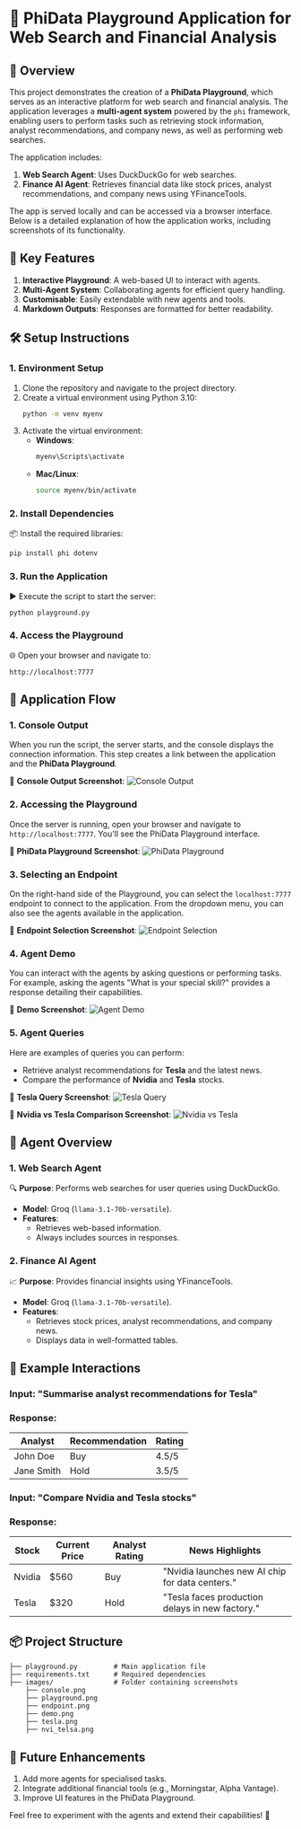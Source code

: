 # 🌟 **PhiData Playground Application for Web Search and Financial Analysis**

## 📖 **Overview**
This project demonstrates the creation of a **PhiData Playground**, which serves as an interactive platform for web search and financial analysis. The application leverages a **multi-agent system** powered by the `phi` framework, enabling users to perform tasks such as retrieving stock information, analyst recommendations, and company news, as well as performing web searches.

The application includes:
1. **Web Search Agent**: Uses DuckDuckGo for web searches.
2. **Finance AI Agent**: Retrieves financial data like stock prices, analyst recommendations, and company news using YFinanceTools.

The app is served locally and can be accessed via a browser interface. Below is a detailed explanation of how the application works, including screenshots of its functionality.

## 🚀 **Key Features**
1. **Interactive Playground**: A web-based UI to interact with agents.
2. **Multi-Agent System**: Collaborating agents for efficient query handling.
3. **Customisable**: Easily extendable with new agents and tools.
4. **Markdown Outputs**: Responses are formatted for better readability.

## 🛠️ **Setup Instructions**

### 1. **Environment Setup**
1. Clone the repository and navigate to the project directory.
2. Create a virtual environment using Python 3.10:
   ```bash
   python -m venv myenv
   ```
3. Activate the virtual environment:
   - **Windows**:
     ```bash
     myenv\Scripts\activate
     ```
   - **Mac/Linux**:
     ```bash
     source myenv/bin/activate
     ```

### 2. **Install Dependencies**
📦 Install the required libraries:
```bash
pip install phi dotenv
```

### 3. **Run the Application**
▶️ Execute the script to start the server:
```bash
python playground.py
```

### 4. **Access the Playground**
🌐 Open your browser and navigate to:
```
http://localhost:7777
```

## 📂 **Application Flow**

### 1. **Console Output**
When you run the script, the server starts, and the console displays the connection information. This step creates a link between the application and the **PhiData Playground**.

📸 **Console Output Screenshot**:
![Console Output](images/console.png)


### 2. **Accessing the Playground**
Once the server is running, open your browser and navigate to `http://localhost:7777`. You'll see the PhiData Playground interface.

📸 **PhiData Playground Screenshot**:
![PhiData Playground](images/playground.png)


### 3. **Selecting an Endpoint**
On the right-hand side of the Playground, you can select the `localhost:7777` endpoint to connect to the application. From the dropdown menu, you can also see the agents available in the application.

📸 **Endpoint Selection Screenshot**:
![Endpoint Selection](images/endpoint.png)

### 4. **Agent Demo**
You can interact with the agents by asking questions or performing tasks. For example, asking the agents "What is your special skill?" provides a response detailing their capabilities.

📸 **Demo Screenshot**:
![Agent Demo](images/demo.png)

### 5. **Agent Queries**
Here are examples of queries you can perform:
- Retrieve analyst recommendations for **Tesla** and the latest news.
- Compare the performance of **Nvidia** and **Tesla** stocks.

📸 **Tesla Query Screenshot**:
![Tesla Query](images/tesla.png)

📸 **Nvidia vs Tesla Comparison Screenshot**:
![Nvidia vs Tesla](images/nvi_telsa.png)


## 🧠 **Agent Overview**

### **1. Web Search Agent**
🔍 **Purpose**: Performs web searches for user queries using DuckDuckGo.

- **Model**: Groq (`llama-3.1-70b-versatile`).
- **Features**:
  - Retrieves web-based information.
  - Always includes sources in responses.

### **2. Finance AI Agent**
📈 **Purpose**: Provides financial insights using YFinanceTools.

- **Model**: Groq (`llama-3.1-70b-versatile`).
- **Features**:
  - Retrieves stock prices, analyst recommendations, and company news.
  - Displays data in well-formatted tables.


## 📜 **Example Interactions**

### **Input**: "Summarise analyst recommendations for Tesla"
### **Response**:
| Analyst | Recommendation | Rating |
|---------|----------------|--------|
| John Doe | Buy            | 4.5/5  |
| Jane Smith | Hold          | 3.5/5  |


### **Input**: "Compare Nvidia and Tesla stocks"
### **Response**:
| Stock   | Current Price | Analyst Rating | News Highlights                              |
|---------|---------------|----------------|---------------------------------------------|
| Nvidia  | $560          | Buy            | "Nvidia launches new AI chip for data centers." |
| Tesla   | $320          | Hold           | "Tesla faces production delays in new factory." |


## 📦 **Project Structure**
```
├── playground.py         # Main application file
├── requirements.txt      # Required dependencies
├── images/               # Folder containing screenshots
    ├── console.png
    ├── playground.png
    ├── endpoint.png
    ├── demo.png
    ├── tesla.png
    ├── nvi_telsa.png
```

## 🌟 **Future Enhancements**
1. Add more agents for specialised tasks.
2. Integrate additional financial tools (e.g., Morningstar, Alpha Vantage).
3. Improve UI features in the PhiData Playground.

Feel free to experiment with the agents and extend their capabilities! 🚀

